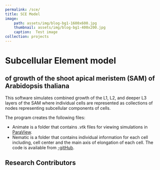 ```yaml
---
permalink: /sce/
title: SCE Model
image: 
    path: assets/img/blog-bg1-1600x600.jpg
    thumbnail: assets/img/blog-bg1-400x200.jpg 
    caption:  Test image
collection: projects
---
```


# Subcellular Element model
## of growth of the shoot apical meristem (SAM) of Arabidopsis thaliana
This software simulates combined growth of the L1, L2, and deeper L3 layers of the SAM where individual cells are represented as collections of nodes representing subcellular components of cells.

The program creates the following files:

* Animate is a folder that contains .vtk files for viewing simulations in [ParaView](https://www.paraview.org/).
* Nematic is a folder that contains individual information for each cell including, cell center and the main axis of elongation of each cell.
The code is available from [-gitHub](https://github.com/mikahlbk/ScePlantCells_Parallel).

## Research Contributors
